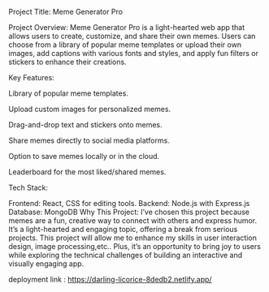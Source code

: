 Project Title: Meme Generator Pro

Project Overview:
Meme Generator Pro is a light-hearted web app that allows users to create, customize, and share their own memes. Users can choose from a library of popular meme templates or upload their own images, add captions with various fonts and styles, and apply fun filters or stickers to enhance their creations.

Key Features:

Library of popular meme templates.

Upload custom images for personalized memes.

Drag-and-drop text and stickers onto memes.

Share memes directly to social media platforms.

Option to save memes locally or in the cloud.

Leaderboard for the most liked/shared memes.

Tech Stack:

Frontend: React, CSS for editing tools.
Backend: Node.js with Express.js
Database: MongoDB
Why This Project:
I’ve chosen this project because memes are a fun, creative way to connect with others and express humor. It’s a light-hearted and engaging topic, offering a break from serious projects. This project will allow me to enhance my skills in user interaction design, image processing,etc.. Plus, it’s an opportunity to bring joy to users while exploring the technical challenges of building an interactive and visually engaging app.

deployment link : https://darling-licorice-8dedb2.netlify.app/
